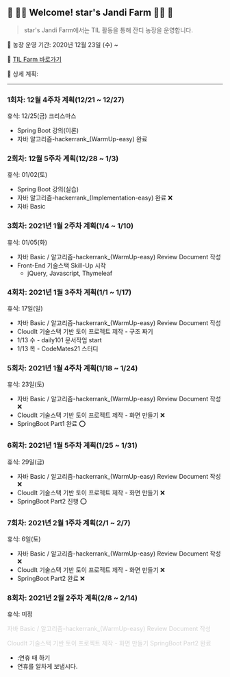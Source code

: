 

## :green_heart: :woman_farmer: Welcome! star's Jandi Farm​ :woman_farmer: :green_heart:



> star's Jandi Farm에서는 TIL 활동을 통해 잔디 농장을 운영합니다.



:date: 농장 운영 기간: 2020년 12월 23일 (수) ~ 

:seedling: [TIL Farm 바로가기](https://github.com/lebcoco/TIL21)

:bookmark_tabs: 상세 계획:




---


### 1회차: 12월 4주차 계획(12/21 ~ 12/27)
휴식: 12/25(금) 크리스마스

* Spring Boot 강의(이론)
* 자바 알고리즘-hackerrank_(WarmUp-easy) 완료


### 2회차: 12월 5주차 계획(12/28 ~ 1/3)
휴식: 01/02(토)

* Spring Boot 강의(실습)
* 자바 알고리즘-hackerrank_(Implementation-easy) 완료 :x:
* 자바 Basic



### 3회차: 2021년 1월 2주차 계획(1/4 ~ 1/10)

휴식: 01/05(화)

* 자바 Basic / 알고리즘-hackerrank_(WarmUp-easy) Review Document 작성
* Front-End 기술스택 Skill-Up 시작
  * jQuery, Javascript, Thymeleaf



### 4회차: 2021년 1월 3주차 계획(1/1 ~ 1/17)

휴식: 17일(일)

* 자바 Basic / 알고리즘-hackerrank_(WarmUp-easy) Review Document 작성
* CloudIt 기술스택 기반 토이 프로젝트 제작 - 구조 짜기
* 1/13 수 - daily101 문서작업 start
* 1/13 목 - CodeMates21 스터디



### 5회차: 2021년 1월 4주차 계획(1/18 ~ 1/24)

휴식: 23일(토)

* 자바 Basic / 알고리즘-hackerrank_(WarmUp-easy) Review Document 작성 :x:
* CloudIt 기술스택 기반 토이 프로젝트 제작 - 화면 만들기 :x:
* SpringBoot Part1 완료 :o:



### 6회차: 2021년 1월 5주차 계획(1/25 ~ 1/31)

휴식: 29일(금)

* 자바 Basic / 알고리즘-hackerrank_(WarmUp-easy) Review Document 작성 :x:
* CloudIt 기술스택 기반 토이 프로젝트 제작 - 화면 만들기 :x:
* SpringBoot Part2 진행 :o:



### 7회차: 2021년 2월 1주차 계획(2/1 ~ 2/7)

휴식: 6일(토)

* 자바 Basic / 알고리즘-hackerrank_(WarmUp-easy) Review Document 작성 :x:
* CloudIt 기술스택 기반 토이 프로젝트 제작 - 화면 만들기 :x:
* SpringBoot Part2 완료 :x:



### 8회차: 2021년 2월 2주차 계획(2/8 ~ 2/14)

휴식: 미정

<span style="color:lightgray">자바 Basic / 알고리즘-hackerrank_(WarmUp-easy) Review Document 작성</span> 

<span style="color:lightgray">CloudIt 기술스택 기반 토이 프로젝트 제작 - 화면 만들기</span>
<span style="color:lightgray">SpringBoot Part2 완료</span>
  * :연휴 때 하기
* 연휴를 알차게 보냅시다.
